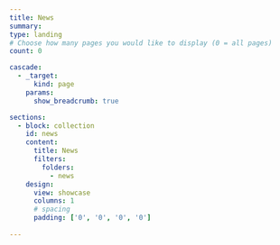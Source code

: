 ```yaml
---
title: News
summary:
type: landing
# Choose how many pages you would like to display (0 = all pages)
count: 0

cascade:
  - _target:
      kind: page
    params:
      show_breadcrumb: true

sections:
  - block: collection
    id: news
    content:
      title: News
      filters:
        folders:
          - news
    design:
      view: showcase
      columns: 1
      # spacing
      padding: ['0', '0', '0', '0']
    
---
```

